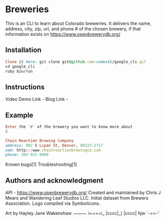 
# Breweries

This is an CLI to learn about Colorado breweries.
It delivers the name, address, city, zip, url, and phone # of the chosen brewery, if that information exists on https://www.openbrewerydb.org/

## Installation
```ruby
Clone it here: git clone git@github.com:codeski/google_cli.git
cd google_cli
ruby bin/run
```

## Instructions

Video Demo Link -
Blog Link -

## Example
```ruby
Enter the '#' of the brewery you want to know more about
8

Chain Reaction Brewing Company
address: 902 S Lipan St, Denver, 80223-2717
web: http://www.chainreactionbrewingco.com
phone: 303-922-0960
```

Known bugs[1]
Troubleshooting[1]

## Authors and acknowledgment

API - https://www.openbrewerydb.org/
  Created and maintained by Chris J Mears and Wandering Leaf Studios LLC.
  Initial dataset from Brewers Association.
  Logo compiled via Symbolicons.

Art by Hayley Jane Wakenshaw
.~~~~.
i====i_
|cccc|_)
|cccc|   hjw
`-==-'
